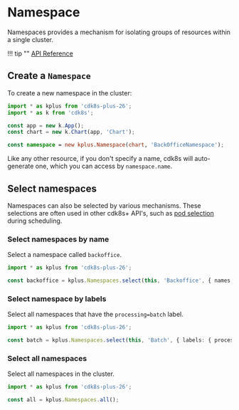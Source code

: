 # Namespace

Namespaces provides a mechanism for isolating groups of resources within a single cluster.

!!! tip ""
    [API Reference](../../reference/cdk8s-plus-26/typescript.md#namespace)

## Create a `Namespace`

To create a new namespace in the cluster:

```ts
import * as kplus from 'cdk8s-plus-26';
import * as k from 'cdk8s';

const app = new k.App();
const chart = new k.Chart(app, 'Chart');

const namespace = new kplus.Namespace(chart, 'BackOfficeNamespace');
```

Like any other resource, if you don't specify a name, cdk8s will auto-generate one, which you
can access by `namespace.name`.

## Select namespaces

Namespaces can also be selected by various mechanisms. These selections are often used in other
cdk8s+ API's, such as [pod selection](./pod.md#pod-selection) during scheduling.

### Select namespaces by name

Select a namespace called `backoffice`.

```ts
import * as kplus from 'cdk8s-plus-26';

const backoffice = kplus.Namespaces.select(this, 'Backoffice', { names: ['backoffice'] });
```

### Select namespace by labels

Select all namespaces that have the `processing=batch` label.

```ts
import * as kplus from 'cdk8s-plus-26';

const batch = kplus.Namespaces.select(this, 'Batch', { labels: { processing: 'batch'} });
```

### Select all namespaces

Select all namespaces in the cluster.

```ts
import * as kplus from 'cdk8s-plus-26';

const all = kplus.Namespaces.all();
```
